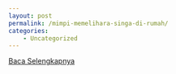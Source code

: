 ```yaml
---
layout: post
permalink: /mimpi-memelihara-singa-di-rumah/
categories:
    - Uncategorized
---
```


[Baca Selengkapnya](/08)